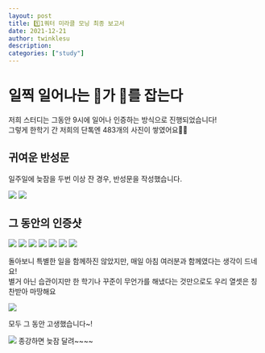 ```yaml
---
layout: post
title: 1️⃣1쿼터 미라클 모닝 최종 보고서
date: 2021-12-21 
author: twinklesu
description:
categories: ["study"]
---
```


# 일찍 일어나는 🐥가 🐛를 잡는다

저희 스터디는 그동안 9시에 일어나 인증하는 방식으로 진행되었습니다!  
그렇게 한학기 간 저희의 단톡엔 483개의 사진이 쌓였어요🥰🥰

## 귀여운 반성문

일주일에 늦잠을 두번 이상 잔 경우, 반성문을 작성했습니다.  

![](https://images.velog.io/images/twinklesu914/post/026cae82-c674-47d5-b155-f445a77c08f1/1.png)
![](https://images.velog.io/images/twinklesu914/post/c540188a-8592-4257-a657-e2fd92a90d4b/2.png)

## 그 동안의 인증샷

![](https://images.velog.io/images/twinklesu914/post/1b10aace-b4ab-4815-bc40-25bfee1a2897/image.png)
![](https://images.velog.io/images/twinklesu914/post/6fad57ee-b30c-4fac-a484-70d43d3b27cb/image.png)
![](https://images.velog.io/images/twinklesu914/post/6708d9dd-c7c6-4236-9127-0e62ca93a190/image.png)
![](https://images.velog.io/images/twinklesu914/post/c6a5c82d-09be-4af5-b550-583df70759d0/image.png)
![](https://images.velog.io/images/twinklesu914/post/de6722a9-0363-4426-87bb-150e94cb5052/image.png)
![](https://images.velog.io/images/twinklesu914/post/816c6457-cf9f-4607-85ae-088975dc19dd/image.png)
![](https://images.velog.io/images/twinklesu914/post/820b9579-71b7-42e0-acdf-a496c6f35c0f/image.png)

돌아보니 특별한 일을 함께하진 않았지만, 매일 아침 여러분과 함께였다는 생각이 드네요!  
별거 아닌 습관이지만 한 학기나 꾸준이 무언가를 해냈다는 것만으로도 우리 열셋은 칭찬받아 마땅해요  

![](https://images.velog.io/images/twinklesu914/post/74e87937-2774-4adb-a20d-d3d829fd31ff/image.png)

모두 그 동안 고생했습니다~!  

![](https://images.velog.io/images/twinklesu914/post/15926fe8-b5fb-4179-9b36-882133ae009d/image.png)
종강하면 늦잠 달려~~~~
